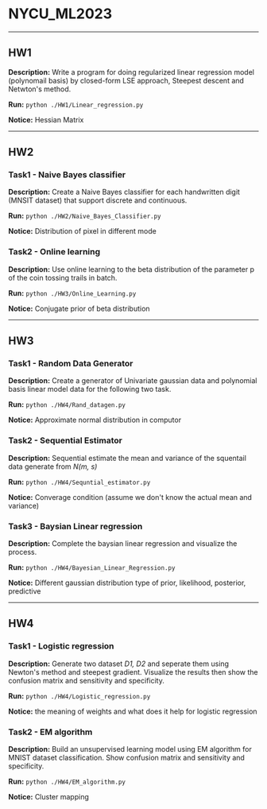 # NYCU_ML2023

---

## HW1

**Description:** Write a program for doing regularized linear regression model (polynomail basis) by closed-form LSE approach, Steepest descent and Netwton's method.

**Run:** `python ./HW1/Linear_regression.py`

**Notice:** Hessian Matrix

---

## HW2

### Task1 - Naive Bayes classifier

**Description:** Create a Naive Bayes classifier for each handwritten digit (MNSIT dataset) that support discrete and continuous.

**Run:** `python ./HW2/Naive_Bayes_Classifier.py`

**Notice:** Distribution of pixel in different mode

### Task2 - Online learning

**Description:** Use online learning to the beta distribution of the parameter p of the coin tossing trails in batch.

**Run:** `python ./HW3/Online_Learning.py`

**Notice:** Conjugate prior of beta distribution

---

## HW3

### Task1 - Random Data Generator

**Description:** Create a generator of Univariate gaussian data and polynomial basis linear model data for the following two task.

**Run:** `python ./HW4/Rand_datagen.py`

**Notice:** Approximate normal distribution in computor

### Task2 - Sequential Estimator

**Description:** Sequential estimate the mean and variance of the squentail data generate from *N(m, s)*

**Run:** `python ./HW4/Sequntial_estimator.py`

**Notice:** Converage condition (assume we don't know the actual mean and variance)

### Task3 - Baysian Linear regression

**Description:** Complete the baysian linear regression and visualize the process.

**Run:** `python ./HW4/Bayesian_Linear_Regression.py`

**Notice:** Different gaussian distribution type of prior, likelihood, posterior, predictive

---

## HW4

### Task1 - Logistic regression

**Description:** Generate two dataset *D1, D2* and seperate them using Newton's method and steepest gradient. Visualize the results then show the confusion matrix and sensitivity and specificity.

**Run:** `python ./HW4/Logistic_regression.py`

**Notice:** the meaning of weights and what does it help for logistic regression

### Task2 - EM algorithm

**Description:** Build an unsupervised learning model using EM algorithm for MNIST dataset classification. Show confusion matrix and sensitivity and specificity.

**Run:** `python ./HW4/EM_algorithm.py`

**Notice:** Cluster mapping
